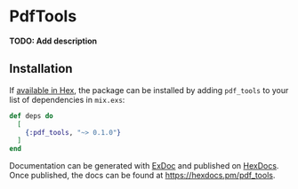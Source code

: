 # PdfTools

**TODO: Add description**

## Installation

If [available in Hex](https://hex.pm/docs/publish), the package can be installed
by adding `pdf_tools` to your list of dependencies in `mix.exs`:

```elixir
def deps do
  [
    {:pdf_tools, "~> 0.1.0"}
  ]
end
```

Documentation can be generated with [ExDoc](https://github.com/elixir-lang/ex_doc)
and published on [HexDocs](https://hexdocs.pm). Once published, the docs can
be found at <https://hexdocs.pm/pdf_tools>.

